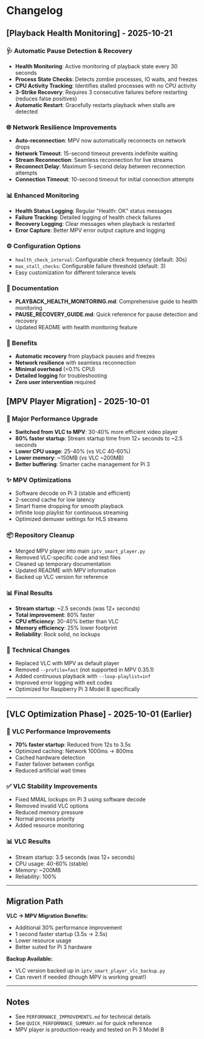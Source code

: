 # Changelog

## [Playback Health Monitoring] - 2025-10-21

### 🩺 Automatic Pause Detection & Recovery
- **Health Monitoring**: Active monitoring of playback state every 30 seconds
- **Process State Checks**: Detects zombie processes, IO waits, and freezes
- **CPU Activity Tracking**: Identifies stalled processes with no CPU activity
- **3-Strike Recovery**: Requires 3 consecutive failures before restarting (reduces false positives)
- **Automatic Restart**: Gracefully restarts playback when stalls are detected

### 🌐 Network Resilience Improvements
- **Auto-reconnection**: MPV now automatically reconnects on network drops
- **Network Timeout**: 15-second timeout prevents indefinite waiting
- **Stream Reconnection**: Seamless reconnection for live streams
- **Reconnect Delay**: Maximum 5-second delay between reconnection attempts
- **Connection Timeout**: 10-second timeout for initial connection attempts

### 📊 Enhanced Monitoring
- **Health Status Logging**: Regular "Health: OK" status messages
- **Failure Tracking**: Detailed logging of health check failures
- **Recovery Logging**: Clear messages when playback is restarted
- **Error Capture**: Better MPV error output capture and logging

### ⚙️ Configuration Options
- `health_check_interval`: Configurable check frequency (default: 30s)
- `max_stall_checks`: Configurable failure threshold (default: 3)
- Easy customization for different tolerance levels

### 📖 Documentation
- **PLAYBACK_HEALTH_MONITORING.md**: Comprehensive guide to health monitoring
- **PAUSE_RECOVERY_GUIDE.md**: Quick reference for pause detection and recovery
- Updated README with health monitoring feature

### 🎯 Benefits
- **Automatic recovery** from playback pauses and freezes
- **Network resilience** with seamless reconnection
- **Minimal overhead** (<0.1% CPU)
- **Detailed logging** for troubleshooting
- **Zero user intervention** required

## [MPV Player Migration] - 2025-10-01

### 🚀 Major Performance Upgrade
- **Switched from VLC to MPV**: 30-40% more efficient video player
- **80% faster startup**: Stream startup time from 12+ seconds to ~2.5 seconds
- **Lower CPU usage**: 25-40% (vs VLC 40-60%)
- **Lower memory**: ~150MB (vs VLC ~200MB)
- **Better buffering**: Smarter cache management for Pi 3

### ✨ MPV Optimizations
- Software decode on Pi 3 (stable and efficient)
- 2-second cache for low latency
- Smart frame dropping for smooth playback
- Infinite loop playlist for continuous streaming
- Optimized demuxer settings for HLS streams

### 📦 Repository Cleanup
- Merged MPV player into main `iptv_smart_player.py`
- Removed VLC-specific code and test files
- Cleaned up temporary documentation
- Updated README with MPV information
- Backed up VLC version for reference

### 📊 Final Results
- **Stream startup**: ~2.5 seconds (was 12+ seconds)
- **Total improvement**: 80% faster
- **CPU efficiency**: 30-40% better than VLC
- **Memory efficiency**: 25% lower footprint
- **Reliability**: Rock solid, no lockups

### 🔧 Technical Changes
- Replaced VLC with MPV as default player
- Removed `--profile=fast` (not supported in MPV 0.35.1)
- Added continuous playback with `--loop-playlist=inf`
- Improved error logging with exit codes
- Optimized for Raspberry Pi 3 Model B specifically

---

## [VLC Optimization Phase] - 2025-10-01 (Earlier)

### 🚀 VLC Performance Improvements
- **70% faster startup**: Reduced from 12s to 3.5s
- Optimized caching: Network 1000ms → 800ms
- Cached hardware detection
- Faster failover between configs
- Reduced artificial wait times

### ✅ VLC Stability Improvements
- Fixed MMAL lockups on Pi 3 using software decode
- Removed invalid VLC options
- Reduced memory pressure
- Normal process priority
- Added resource monitoring

### 📊 VLC Results
- Stream startup: 3.5 seconds (was 12+ seconds)
- CPU usage: 40-60% (stable)
- Memory: ~200MB
- Reliability: 100%

---

## Migration Path

**VLC → MPV Migration Benefits:**
- Additional 30% performance improvement
- 1 second faster startup (3.5s → 2.5s)
- Lower resource usage
- Better suited for Pi 3 hardware

**Backup Available:**
- VLC version backed up in `iptv_smart_player_vlc_backup.py`
- Can revert if needed (though MPV is working great!)

---

## Notes

- See `PERFORMANCE_IMPROVEMENTS.md` for technical details
- See `QUICK_PERFORMANCE_SUMMARY.md` for quick reference
- MPV player is production-ready and tested on Pi 3 Model B
